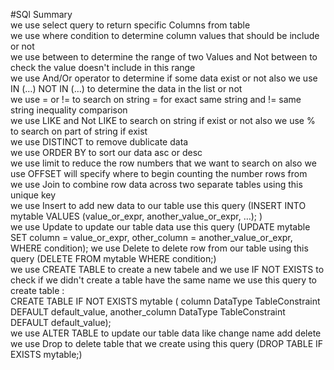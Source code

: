 #SQl Summary   
we use select query to return specific  Columns from table   
we use where condition to determine  column values that should be include or not    
we use between to determine the range of two Values and Not between to check the value doesn't include in this range   
we use And/Or operator to determine if some data exist or not also we use IN (…) NOT IN (…) to determine the data in the list or not   
we use = or != to search on string  = for exact same string and != same string inequality comparison    
we use LIKE and Not LIKE to search on string if exist or not also we use % to search on part of string if exist   
we use DISTINCT to remove dublicate data   
we use ORDER BY to sort our data asc or desc   
we use limit to reduce the row numbers that we want to search on also we use OFFSET  will specify where to begin counting the number rows from    
we use Join to combine row data across two separate tables using this unique key   
we use Insert to add new data to our table use this query (INSERT INTO mytable VALUES (value_or_expr, another_value_or_expr, …); )      
we use Update to update our table data use this query (UPDATE mytable SET column = value_or_expr,  other_column = another_value_or_expr, WHERE condition);
we use Delete to delete row from our table using  this query (DELETE FROM mytable WHERE condition;)   
we use CREATE TABLE to create a new tabele and we use IF NOT EXISTS to check if we didn't create a table have the same name 
we use this query to create table :   
CREATE TABLE IF NOT EXISTS mytable (  column DataType TableConstraint DEFAULT default_value, another_column DataType TableConstraint DEFAULT default_value);    
we use ALTER TABLE to update our table data like change name add  delete      
we use Drop to delete table that we  create using this query (DROP TABLE IF EXISTS mytable;) 
